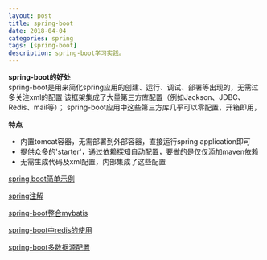 ```yaml
---
layout: post
title: spring-boot
date: 2018-04-04
categories: spring
tags: [spring-boot]
description: spring-boot学习实践。
---
```


**spring-boot的好处**<br/>
spring-boot是用来简化spring应用的创建、运行、调试、部署等出现的，无需过多关注xml的配置
该框架集成了大量第三方库配置（例如Jackson、JDBC、Redis、mail等）；
spring-boot应用中这些第三方库几乎可以零配置，开箱即用，

**特点**<br/>
- 内置tomcat容器，无需部署到外部容器，直接运行spring application即可
- 提供众多的'starter'，通过依赖探知自动配置，要做的是仅仅添加maven依赖
- 无需生成代码及xml配置，内部集成了这些配置

[spring boot简单示例](https://github.com/jianvhen/spring-boot-learning-example)

[spring注解](http://boopro.cn/spring/2018/04/04/spring-annotation/)

[spring-boot整合mybatis](http://boopro.cn/spring/2018/04/09/spring-boot-mybatis/)

[spring-boot中redis的使用](http://boopro.cn/spring/2018/04/10/spring-boot-redis/)

[spring-boot多数据源配置](http://boopro.cn/spring/2018/04/16/spring-boot-mybatis-mutil-datasources/)
